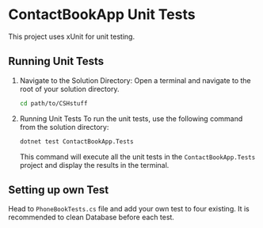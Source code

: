# ContactBookApp Unit Tests

This project uses xUnit for unit testing.

## Running Unit Tests

1. Navigate to the Solution Directory:
   Open a terminal and navigate to the root of your solution directory.

    ```sh
    cd path/to/CSHstuff
    ```

2. Running Unit Tests
    To run the unit tests, use the following command from the solution directory:
    ```sh
    dotnet test ContactBookApp.Tests
    ```
    This command will execute all the unit tests in the `ContactBookApp.Tests` project and display the results in the terminal.

## Setting up own Test

Head to `PhoneBookTests.cs` file and add your own test to four existing. 
It is recommended to clean Database before each test.
